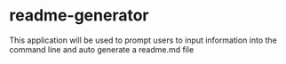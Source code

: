 # readme-generator
This application will be used to prompt users to input information into the command line and auto generate a readme.md file
